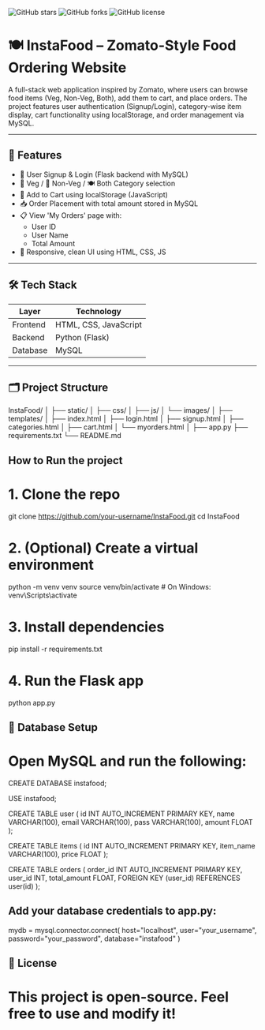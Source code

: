 ![GitHub stars](https://img.shields.io/github/stars/Karthi-Natarajan/Zomato-Style-Food-web-page?style=social)
![GitHub forks](https://img.shields.io/github/forks/Karthi-Natarajan/Zomato-Style-Food-web-page?style=social)
![GitHub license](https://img.shields.io/github/license/Karthi-Natarajan/Zomato-Style-Food-web-page)

# 🍽️ InstaFood – Zomato-Style Food Ordering Website

A full-stack web application inspired by Zomato, where users can browse food items (Veg, Non-Veg, Both), add them to cart, and place orders. The project features user authentication (Signup/Login), category-wise item display, cart functionality using localStorage, and order management via MySQL.

---

## 📌 Features

- 🔐 User Signup & Login (Flask backend with MySQL)
- 🥗 Veg / 🍗 Non-Veg / 🍽️ Both Category selection
- 🛒 Add to Cart using localStorage (JavaScript)
- 📥 Order Placement with total amount stored in MySQL
- 📋 View 'My Orders' page with:
  - User ID
  - User Name
  - Total Amount
- 🎨 Responsive, clean UI using HTML, CSS, JS

---

## 🛠️ Tech Stack

| Layer       | Technology         |
|-------------|--------------------|
| Frontend    | HTML, CSS, JavaScript |
| Backend     | Python (Flask)     |
| Database    | MySQL              |

---

## 🗂️ Project Structure

InstaFood/
│
├── static/
│   ├── css/
│   ├── js/
│   └── images/
│
├── templates/
│   ├── index.html
│   ├── login.html
│   ├── signup.html
│   ├── categories.html
│   ├── cart.html
│   └── myorders.html
│
├── app.py
├── requirements.txt
└── README.md


## How to Run the project
# 1. Clone the repo
git clone https://github.com/your-username/InstaFood.git
cd InstaFood

# 2. (Optional) Create a virtual environment
python -m venv venv
source venv/bin/activate  # On Windows: venv\Scripts\activate

# 3. Install dependencies
pip install -r requirements.txt

# 4. Run the Flask app
python app.py


## 💾 Database Setup
# Open MySQL and run the following:

CREATE DATABASE instafood;

USE instafood;

CREATE TABLE user (
    id INT AUTO_INCREMENT PRIMARY KEY,
    name VARCHAR(100),
    email VARCHAR(100),
    pass VARCHAR(100),
    amount FLOAT
);

CREATE TABLE items (
    id INT AUTO_INCREMENT PRIMARY KEY,
    item_name VARCHAR(100),
    price FLOAT
);

CREATE TABLE orders (
    order_id INT AUTO_INCREMENT PRIMARY KEY,
    user_id INT,
    total_amount FLOAT,
    FOREIGN KEY (user_id) REFERENCES user(id)
);


## Add your database credentials to app.py:


mydb = mysql.connector.connect(
    host="localhost",
    user="your_username",
    password="your_password",
    database="instafood"
)


## 📃 License
# This project is open-source. Feel free to use and modify it!

